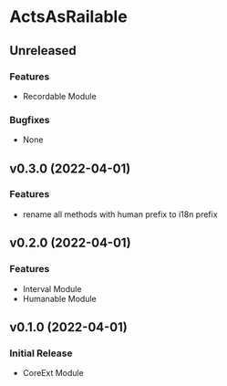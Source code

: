 # ActsAsRailable


## Unreleased

### Features
* Recordable Module

### Bugfixes
* None


## v0.3.0 (2022-04-01)

### Features
* rename all methods with human prefix to i18n prefix


## v0.2.0 (2022-04-01)

### Features
* Interval Module
* Humanable Module


## v0.1.0 (2022-04-01)

### Initial Release

* CoreExt Module
